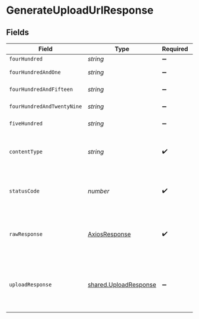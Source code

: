 # GenerateUploadUrlResponse


## Fields

| Field                                                                 | Type                                                                  | Required                                                              | Description                                                           |
| --------------------------------------------------------------------- | --------------------------------------------------------------------- | --------------------------------------------------------------------- | --------------------------------------------------------------------- |
| `fourHundred`                                                         | *string*                                                              | :heavy_minus_sign:                                                    | Bad Request                                                           |
| `fourHundredAndOne`                                                   | *string*                                                              | :heavy_minus_sign:                                                    | Not authorized                                                        |
| `fourHundredAndFifteen`                                               | *string*                                                              | :heavy_minus_sign:                                                    | Unsupported Media Type                                                |
| `fourHundredAndTwentyNine`                                            | *string*                                                              | :heavy_minus_sign:                                                    | Too Many Requests                                                     |
| `fiveHundred`                                                         | *string*                                                              | :heavy_minus_sign:                                                    | Internal Server Error                                                 |
| `contentType`                                                         | *string*                                                              | :heavy_check_mark:                                                    | HTTP response content type for this operation                         |
| `statusCode`                                                          | *number*                                                              | :heavy_check_mark:                                                    | HTTP response status code for this operation                          |
| `rawResponse`                                                         | [AxiosResponse](https://axios-http.com/docs/res_schema)               | :heavy_check_mark:                                                    | Raw HTTP response; suitable for custom response parsing               |
| `uploadResponse`                                                      | [shared.UploadResponse](../../../sdk/models/shared/uploadresponse.md) | :heavy_minus_sign:                                                    | Returns the upload_url at which to PUT the document for extraction    |
